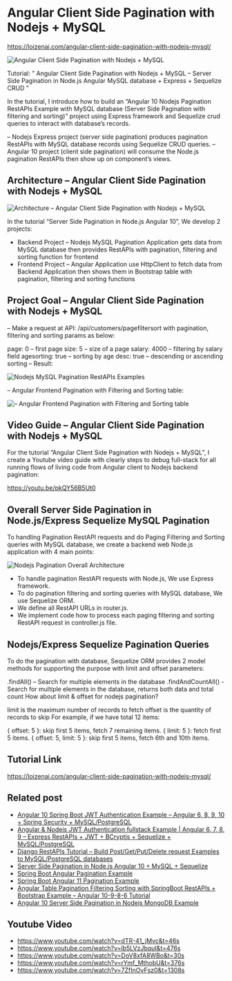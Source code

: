 # Angular Client Side Pagination with Nodejs + MySQL

https://loizenai.com/angular-client-side-pagination-with-nodejs-mysql/

![Angular Client Side Pagination with Nodejs + MySQL](https://loizenai.com/wp-content/uploads/2020/12/Angular-Client-Pagination-Nodejs-MySQL-Example.png)

Tutorial: ” Angular Client Side Pagination with Nodejs + MySQL – Server Side Pagination in Node.js Angular MySQL database + Express + Sequelize CRUD ”

In the tutorial, I introduce how to build an “Angular 10 Nodejs Pagination RestAPIs Example with MySQL database (Server Side Pagination with filtering and sorting)” project using Express framework and Sequelize crud queries to interact with database’s records.

– Nodejs Express project (server side pagination) produces pagination RestAPIs with MySQL database records using Sequelize CRUD queries.
– Angular 10 project (client side pagination) will consume the Node.js pagination RestAPIs then show up on component’s views.

## Architecture – Angular Client Side Pagination with Nodejs + MySQL

![Architecture – Angular Client Side Pagination with Nodejs + MySQL](https://loizenai.com/wp-content/uploads/2020/08/Angular-Nodejs-MySQL-RestAPIs-Overview.png)

In the tutorial “Server Side Pagination in Node.js Angular 10”, We develop 2 projects:

- Backend Project – Nodejs MySQL Pagination Application gets data from MySQL database then provides RestAPIs with pagination, filtering and sorting function for frontend
- Frontend Project – Angular Application use HttpClient to fetch data from Backend Application then shows them in Bootstrap table with pagination, filtering and sorting functions

## Project Goal – Angular Client Side Pagination with Nodejs + MySQL

– Make a request at API: /api/customers/pagefiltersort with pagination, filtering and sorting params as below:

page: 0 – first page
size: 5 – size of a page
salary: 4000 – filtering by salary field
agesorting: true – sorting by age
desc: true – descending or ascending sorting
– Result:

![Nodejs MySQL Pagination RestAPIs Examples](https://loizenai.com/wp-content/uploads/2020/08/Nodejs-MySQL-Pagination-RestAPIs-Examples.png)

– Angular Frontend Pagination with Filtering and Sorting table:

![– Angular Frontend Pagination with Filtering and Sorting table](https://loizenai.com/wp-content/uploads/2020/08/Angular-Pagination-Frontend.png)

## Video Guide – Angular Client Side Pagination with Nodejs + MySQL

For the tutorial “Angular Client Side Pagination with Nodejs + MySQL”, I create a Youtube video guide with clearly steps to debug full-stack for all running flows of living code from Angular client to Nodejs backend pagination:

https://youtu.be/pkQY56B5Ut0

## Overall Server Side Pagination in Node.js/Express Sequelize MySQL Pagination

To handling Pagination RestAPI requests and do Paging Filtering and Sorting queries with MySQL database, we create a backend web Node.js application with 4 main points:

![Nodejs Pagination Overall Architecture](https://loizenai.com/wp-content/uploads/2020/08/Nodejs-Pagination-Overall-Architecture.png)

- To handle pagination RestAPI requests with Node.js, We use Express framework.
- To do pagination filtering and sorting queries with MySQL database, We use Sequelize ORM.
- We define all RestAPI URLs in router.js.
- We implement code how to process each paging filtering and sorting RestAPI request in controller.js file.

## Nodejs/Express Sequelize Pagination Queries

To do the pagination with database, Sequelize ORM provides 2 model methods for supporting the purpose with limit and offset parameters:

.findAll() – Search for multiple elements in the database
.findAndCountAll() - Search for multiple elements in the database, returns both data and total count
How about limit & offset for nodejs pagination?

limit is the maximum number of records to fetch
offset is the quantity of records to skip
For example, if we have total 12 items:

{ offset: 5 }: skip first 5 items, fetch 7 remaining items.
{ limit: 5 }: fetch first 5 items.
{ offset: 5, limit: 5 }: skip first 5 items, fetch 6th and 10th items.


## Tutorial Link

https://loizenai.com/angular-client-side-pagination-with-nodejs-mysql/

## Related post

- [Angular 10 Spring Boot JWT Authentication Example – Angular 6, 8, 9, 10 + Spring Security + MySQL/PostgreSQL](https://loizenai.com/angular-spring-boot-jwt-authentication-example-angular-6-8-9-spring-security-mysql-postgresql/)
- [Angular & Nodejs JWT Authentication fullstack Example | Angular 6, 7, 8, 9 – Express RestAPIs + JWT + BCryptjs + Sequelize + MySQL/PostgreSQL](https://loizenai.com/angular-nodejs-jwt-authentication-examples-tutorials/)
- [Django RestAPIs Tutorial – Build Post/Get/Put/Delete request Examples to MySQL/PostgreSQL databases](https://loizenai.com/angular-nodejs-jwt-authentication-examples-tutorials/)
- [Server Side Pagination in Node.js Angular 10 + MySQL + Sequelize](https://loizenai.com/angular-nodejs-jwt-authentication-examples-tutorials/)
- [Spring Boot Angular Pagination Example](https://loizenai.com/angular-nodejs-jwt-authentication-examples-tutorials/)
- [Spring Boot Angular 11 Pagination Example](https://loizenai.com/angular-nodejs-jwt-authentication-examples-tutorials/)
- [Angular Table Pagination Filtering Sorting with SpringBoot RestAPIs + Bootstrap Example – Angular 10-9-8-6 Tutorial](https://loizenai.com/angular-nodejs-jwt-authentication-examples-tutorials/)
- [Angular 10 Server Side Pagination in Nodejs MongoDB Example](https://loizenai.com/angular-10-nodejs-mongodb-pagination-example/)

## Youtube Video

- https://www.youtube.com/watch?v=dTR-41_jMvc&t=46s
- https://www.youtube.com/watch?v=lb5LVzJbquI&t=476s
- https://www.youtube.com/watch?v=DoV8xfA8WBo&t=30s
- https://www.youtube.com/watch?v=rYmf_MthobU&t=376s
- https://www.youtube.com/watch?v=7ZfInOvFsz0&t=1308s
